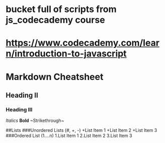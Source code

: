 # bucket full of scripts from js_codecademy course
# https://www.codecademy.com/learn/introduction-to-javascript

# Markdown Cheatsheet
## Heading II
### Heading III
*Italics*
**Bold**
~Strikethrough~

##Lists
###Unordered Lists (#, +, -)
+List Item 1
+List Item 2
+List Item 3
###Ordered List (1....n)
1.List Item 1
2.List Item 2
3.List Item 3
